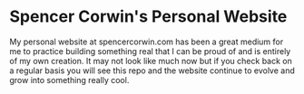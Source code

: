 # Spencer Corwin's Personal Website

My personal website at spencercorwin.com has been a great medium for me to practice building something real
that I can be proud of and is entirely of my own creation. It may not look like much now but if you check back
on a regular basis you will see this repo and the website continue to evolve and grow into something really cool.